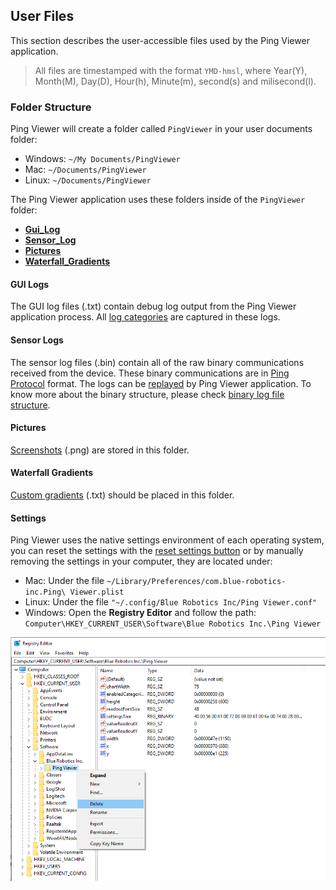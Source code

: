 ## User Files

This section describes the user-accessible files used by the Ping Viewer application.

> All files are timestamped with the format `YMD-hmsl`, where Year(Y), Month(M), Day(D), Hour(h), Minute(m), second(s) and milisecond(l).

### Folder Structure

Ping Viewer will create a folder called `PingViewer` in your user documents folder:

* Windows: `~/My Documents/PingViewer`
* Mac: `~/Documents/PingViewer`
* Linux: `~/Documents/PingViewer`

The Ping Viewer application uses these folders inside of the `PingViewer` folder:

* [**Gui_Log**](#gui-logs)
* [**Sensor_Log**](#sensor-logs)
* [**Pictures**](#pictures)
* [**Waterfall_Gradients**](#waterfall-gradients)

#### GUI Logs

The GUI log files (.txt) contain debug log output from the Ping Viewer application process. All [log categories](application-information.md#log-categories) are captured in these logs.

#### Sensor Logs

The sensor log files (.bin) contain all of the raw binary communications received from the device. These binary communications are in [Ping Protocol](https://github.com/bluerobotics/ping-protocol) format. The logs can be [replayed](replay-data.md) by Ping Viewer application.
To know more about the binary structure, please check [binary log file structure](binary-structure.md).

#### Pictures

[Screenshots](hotkeys-and-shortcuts.md) (.png) are stored in this folder.

#### Waterfall Gradients

[Custom gradients](display-settings.md#custom-gradients) (.txt) should be placed in this folder.

#### Settings

Ping Viewer uses the native settings environment of each operating system, you can reset the settings with the [reset settings button](application-information.md#header-buttons) or by manually removing the settings in your computer, they are located under:



* Mac: Under the file `~/Library/Preferences/com.blue-robotics-inc.Ping\ Viewer.plist`
* Linux: Under the file `"~/.config/Blue Robotics Inc/Ping Viewer.conf"`
* Windows: Open the **Registry Editor** and follow the path: `Computer\HKEY_CURRENT_USER\Software\Blue Robotics Inc.\Ping Viewer`

![Windows settings](images/settings/windows-registry.png)
